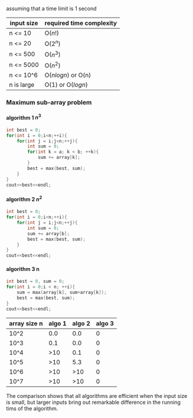 assuming that a time limit is 1 second

| input size | required time complexity |
| ---------- | ------------------------ |
| n <= 10    | O($n!$)                  |
| n <= 20    | O($2^n$)                 |
| n <= 500   | O($n^3$)                 |
| n <= 5000  | O($n^2$)                 |
| n <= 10^6  | O($nlogn$) or O(n)       |
| n is large | O(1) or O($logn$)        |
### Maximum sub-array problem
#### algorithm 1 $n^3$
```cpp
int best = 0;
for(int i = 0;i<n;++i){
	for(int j = i;j<n;++j){
		int sum = 0;
		for(int k = a; k < b; ++k){
			sum += array[k];
		}
		best = max(best, sum);
	}
}
cout<<best<<endl;
```
#### algorithm 2 $n^2$
```cpp
int best = 0;
for(int i = 0;i<n;++i){
	for(int j = i;j<n;++j){
		int sum = 0;
		sum += array[b];
		best = max(best, sum);
	}
}
cout<<best<<endl;
```
#### algorithm 3 n
```cpp
int best = 0, sum = 0;
for(int i = 0;i < n; ++i){
	sum = max(array[k], sum+array[k]);
	best = max(best, sum);
}
cout<<best<<endl;
```

| array size n | algo 1 | algo 2 | algo 3 |
| ------------ | ------ | ------ | ------ |
| 10^2         | 0.0    | 0.0    | 0      |
| 10^3         | 0.1    | 0.0    | 0      |
| 10^4         | >10    | 0.1    | 0      |
| 10^5         | >10    | 5.3    | 0      |
| 10^6         | >10    | >10    | 0      |
| 10^7         | >10    | >10    | 0      |
The comparison shows that all algorithms are efficient when the input size is small, but larger inputs bring out remarkable difference in the running tims
of the algorithm.